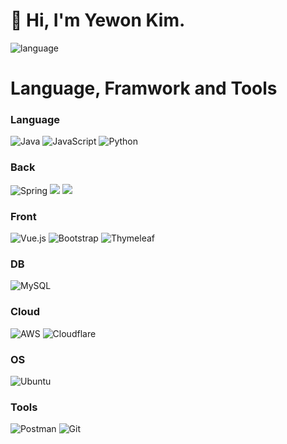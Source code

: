 # 🌱 Hi, I'm Yewon Kim.
![language](https://img.shields.io/github/languages/count/yewonkimme/survive)
# Language, Framwork and Tools
### Language
![Java](https://img.shields.io/badge/java-007396.svg?style=flat&logo=openjdk&logoColor=white)
![JavaScript](https://img.shields.io/badge/javascript-%23323330.svg?style=flat&logo=javascript&logoColor=%23F7DF1E)
![Python](https://img.shields.io/badge/python-3670A0?style=flat&logo=python&logoColor=ffdd54)

### Back
![Spring](https://img.shields.io/badge/spring-%236DB33F.svg?style=flat&logo=spring&logoColor=white)
<img src="https://img.shields.io/badge/Spring Boot-6DB33F?style=flat&logo=SpringBoot&logoColor=white">
<img src="https://img.shields.io/badge/Spring Security-6DB33F?style=flat&logo=SpringSecurity&logoColor=white">

### Front
![Vue.js](https://img.shields.io/badge/vuejs-%2335495e.svg?style=flat&logo=vuedotjs&logoColor=%234FC08D)
![Bootstrap](https://img.shields.io/badge/bootstrap-%238511FA.svg?style=flat&logo=bootstrap&logoColor=white)
![Thymeleaf](https://img.shields.io/badge/Thymeleaf-%23005C0F.svg?style=flat&logo=Thymeleaf&logoColor=white)

### DB
![MySQL](https://img.shields.io/badge/mysql-4479A1.svg?style=flat&logo=mysql&logoColor=white)

### Cloud
![AWS](https://img.shields.io/badge/AWS-232f3e.svg?style=flat&logo=amazonwebservices&logoColor=white)
![Cloudflare](https://img.shields.io/badge/Cloudflare-F38020?style=flat&logo=Cloudflare&logoColor=white)

### OS
![Ubuntu](https://img.shields.io/badge/Ubuntu-E95420?style=flat&logo=ubuntu&logoColor=white)

### Tools
![Postman](https://img.shields.io/badge/Postman-FF6C37?style=flat&logo=postman&logoColor=white)
![Git](https://img.shields.io/badge/git-%23F05033.svg?style=flat&logo=git&logoColor=white)
<!--![Docker](https://img.shields.io/badge/docker-%230db7ed.svg?style=for-the-badge&logo=docker&logoColor=white)-->
<!--
**YewonKimMe/YewonKimMe** is a ✨ _special_ ✨ repository because its `README.md` (this file) appears on your GitHub profile.

Here are some ideas to get you started:

- 🔭 I’m currently working on ...
- 🌱 I’m currently learning ...
- 👯 I’m looking to collaborate on ...
- 🤔 I’m looking for help with ...
- 💬 Ask me about ...
- 📫 How to reach me: ...
- 😄 Pronouns: ...
- ⚡ Fun fact: ...
-->
